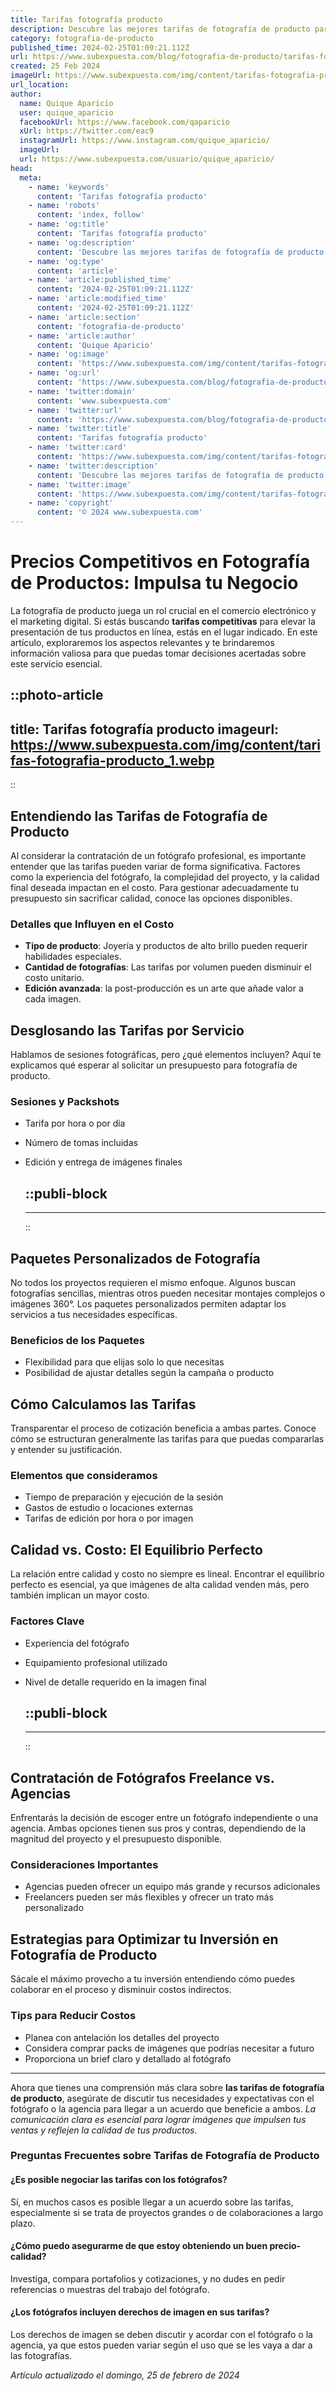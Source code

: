 ```yaml
---
title: Tarifas fotografía producto
description: Descubre las mejores tarifas de fotografía de producto para destacar tu marca con imágenes de alta calidad y a precios competitivos.
category: fotografia-de-producto
published_time: 2024-02-25T01:09:21.112Z
url: https://www.subexpuesta.com/blog/fotografia-de-producto/tarifas-fotografia-producto
created: 25 Feb 2024
imageUrl: https://www.subexpuesta.com/img/content/tarifas-fotografia-producto_1.webp
url_location:
author:
  name: Quique Aparicio
  user: quique_aparicio
  facebookUrl: https://www.facebook.com/qaparicio
  xUrl: https://twitter.com/eac9
  instagramUrl: https://www.instagram.com/quique_aparicio/
  imageUrl: 
  url: https://www.subexpuesta.com/usuario/quique_aparicio/
head:
  meta:
    - name: 'keywords'
      content: 'Tarifas fotografía producto'
    - name: 'robots'
      content: 'index, follow'
    - name: 'og:title'
      content: 'Tarifas fotografía producto'
    - name: 'og:description'
      content: 'Descubre las mejores tarifas de fotografía de producto para destacar tu marca con imágenes de alta calidad y a precios competitivos.'
    - name: 'og:type'
      content: 'article'
    - name: 'article:published_time'
      content: '2024-02-25T01:09:21.112Z'
    - name: 'article:modified_time'
      content: '2024-02-25T01:09:21.112Z'
    - name: 'article:section'
      content: 'fotografia-de-producto'
    - name: 'article:author'
      content: 'Quique Aparicio'
    - name: 'og:image'
      content: 'https://www.subexpuesta.com/img/content/tarifas-fotografia-producto_1.webp'
    - name: 'og:url'
      content: 'https://www.subexpuesta.com/blog/fotografia-de-producto/tarifas-fotografia-producto'
    - name: 'twitter:domain'
      content: 'www.subexpuesta.com'
    - name: 'twitter:url'
      content: 'https://www.subexpuesta.com/blog/fotografia-de-producto/tarifas-fotografia-producto'
    - name: 'twitter:title'
      content: 'Tarifas fotografía producto'
    - name: 'twitter:card'
      content: 'https://www.subexpuesta.com/img/content/tarifas-fotografia-producto_1.webp'
    - name: 'twitter:description'
      content: 'Descubre las mejores tarifas de fotografía de producto para destacar tu marca con imágenes de alta calidad y a precios competitivos.'
    - name: 'twitter:image'
      content: 'https://www.subexpuesta.com/img/content/tarifas-fotografia-producto_1.webp'
    - name: 'copyright'
      content: '© 2024 www.subexpuesta.com'
---
```

# Precios Competitivos en Fotografía de Productos: Impulsa tu Negocio

La fotografía de producto juega un rol crucial en el comercio electrónico y el marketing digital. Si estás buscando **tarifas competitivas** para elevar la presentación de tus productos en línea, estás en el lugar indicado. En este artículo, exploraremos los aspectos relevantes y te brindaremos información valiosa para que puedas tomar decisiones acertadas sobre este servicio esencial.


::photo-article
---
title: Tarifas fotografía producto
imageurl: https://www.subexpuesta.com/img/content/tarifas-fotografia-producto_1.webp
---
::


## Entendiendo las Tarifas de Fotografía de Producto

Al considerar la contratación de un fotógrafo profesional, es importante entender que las tarifas pueden variar de forma significativa. Factores como la experiencia del fotógrafo, la complejidad del proyecto, y la calidad final deseada impactan en el costo. Para gestionar adecuadamente tu presupuesto sin sacrificar calidad, conoce las opciones disponibles.

### Detalles que Influyen en el Costo
- **Tipo de producto**: Joyería y productos de alto brillo pueden requerir habilidades especiales.
- **Cantidad de fotografías**: Las tarifas por volumen pueden disminuir el costo unitario.
- **Edición avanzada**: la post-producción es un arte que añade valor a cada imagen.

## Desglosando las Tarifas por Servicio

Hablamos de sesiones fotográficas, pero ¿qué elementos incluyen? Aquí te explicamos qué esperar al solicitar un presupuesto para fotografía de producto.

### Sesiones y Packshots
- Tarifa por hora o por día
- Número de tomas incluidas
- Edición y entrega de imágenes finales


  ::publi-block
  ---
  ---
  ::
  
  
## Paquetes Personalizados de Fotografía

No todos los proyectos requieren el mismo enfoque. Algunos buscan fotografías sencillas, mientras otros pueden necesitar montajes complejos o imágenes 360°. Los paquetes personalizados permiten adaptar los servicios a tus necesidades específicas.

### Beneficios de los Paquetes
- Flexibilidad para que elijas solo lo que necesitas
- Posibilidad de ajustar detalles según la campaña o producto

## Cómo Calculamos las Tarifas

Transparentar el proceso de cotización beneficia a ambas partes. Conoce cómo se estructuran generalmente las tarifas para que puedas compararlas y entender su justificación.

### Elementos que consideramos
- Tiempo de preparación y ejecución de la sesión
- Gastos de estudio o locaciones externas
- Tarifas de edición por hora o por imagen

## Calidad vs. Costo: El Equilibrio Perfecto

La relación entre calidad y costo no siempre es lineal. Encontrar el equilibrio perfecto es esencial, ya que imágenes de alta calidad venden más, pero también implican un mayor costo.

### Factores Clave
- Experiencia del fotógrafo
- Equipamiento profesional utilizado
- Nivel de detalle requerido en la imagen final


  ::publi-block
  ---
  ---
  ::
  
  
## Contratación de Fotógrafos Freelance vs. Agencias

Enfrentarás la decisión de escoger entre un fotógrafo independiente o una agencia. Ambas opciones tienen sus pros y contras, dependiendo de la magnitud del proyecto y el presupuesto disponible.

### Consideraciones Importantes
- Agencias pueden ofrecer un equipo más grande y recursos adicionales
- Freelancers pueden ser más flexibles y ofrecer un trato más personalizado

## Estrategias para Optimizar tu Inversión en Fotografía de Producto

Sácale el máximo provecho a tu inversión entendiendo cómo puedes colaborar en el proceso y disminuir costos indirectos.

### Tips para Reducir Costos
- Planea con antelación los detalles del proyecto
- Considera comprar packs de imágenes que podrías necesitar a futuro
- Proporciona un brief claro y detallado al fotógrafo

---

Ahora que tienes una comprensión más clara sobre **las tarifas de fotografía de producto**, asegúrate de discutir tus necesidades y expectativas con el fotógrafo o la agencia para llegar a un acuerdo que beneficie a ambos. *La comunicación clara es esencial para lograr imágenes que impulsen tus ventas y reflejen la calidad de tus productos.*

### Preguntas Frecuentes sobre Tarifas de Fotografía de Producto

#### ¿Es posible negociar las tarifas con los fotógrafos?
Sí, en muchos casos es posible llegar a un acuerdo sobre las tarifas, especialmente si se trata de proyectos grandes o de colaboraciones a largo plazo.

#### ¿Cómo puedo asegurarme de que estoy obteniendo un buen precio-calidad?
Investiga, compara portafolios y cotizaciones, y no dudes en pedir referencias o muestras del trabajo del fotógrafo.

#### ¿Los fotógrafos incluyen derechos de imagen en sus tarifas?
Los derechos de imagen se deben discutir y acordar con el fotógrafo o la agencia, ya que estos pueden variar según el uso que se les vaya a dar a las fotografías.

_Artículo actualizado el domingo, 25 de febrero de 2024_